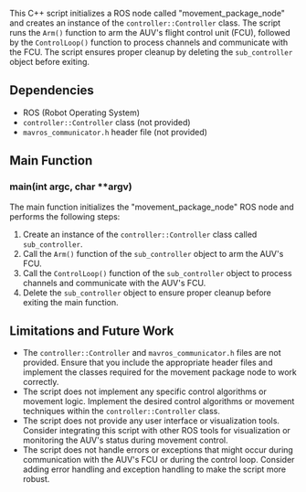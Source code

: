 This C++ script initializes a ROS node called "movement_package_node" and creates an instance of the `controller::Controller` class. The script runs the `Arm()` function to arm the AUV's flight control unit (FCU), followed by the `ControlLoop()` function to process channels and communicate with the FCU. The script ensures proper cleanup by deleting the `sub_controller` object before exiting.

## Dependencies

-   ROS (Robot Operating System)
-   `controller::Controller` class (not provided)
-   `mavros_communicator.h` header file (not provided)

## Main Function

### main(int argc, char **argv)

The main function initializes the "movement_package_node" ROS node and performs the following steps:

1.  Create an instance of the `controller::Controller` class called `sub_controller`.
2.  Call the `Arm()` function of the `sub_controller` object to arm the AUV's FCU.
3.  Call the `ControlLoop()` function of the `sub_controller` object to process channels and communicate with the AUV's FCU.
4.  Delete the `sub_controller` object to ensure proper cleanup before exiting the main function.

## Limitations and Future Work

-   The `controller::Controller` and `mavros_communicator.h` files are not provided. Ensure that you include the appropriate header files and implement the classes required for the movement package node to work correctly.
-   The script does not implement any specific control algorithms or movement logic. Implement the desired control algorithms or movement techniques within the `controller::Controller` class.
-   The script does not provide any user interface or visualization tools. Consider integrating this script with other ROS tools for visualization or monitoring the AUV's status during movement control.
-   The script does not handle errors or exceptions that might occur during communication with the AUV's FCU or during the control loop. Consider adding error handling and exception handling to make the script more robust.